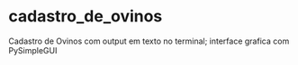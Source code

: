 # cadastro_de_ovinos
Cadastro de Ovinos com output em texto no terminal; 
interface grafica com PySimpleGUI
